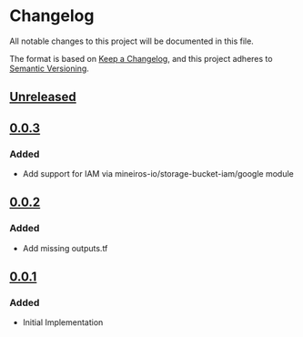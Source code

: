 # Changelog

All notable changes to this project will be documented in this file.

The format is based on [Keep a Changelog](https://keepachangelog.com/en/1.0.0/),
and this project adheres to [Semantic Versioning](https://semver.org/spec/v2.0.0.html).

## [Unreleased]

## [0.0.3]

### Added

- Add support for IAM via mineiros-io/storage-bucket-iam/google module

## [0.0.2]

### Added

- Add missing outputs.tf

## [0.0.1]

### Added

- Initial Implementation

<!-- markdown-link-check-disable -->

[unreleased]: https://github.com/mineiros-io/terraform-google-storage-bucket/compare/v0.0.3...HEAD
[0.0.3]: https://github.com/mineiros-io/terraform-google-storage-bucket/compare/v0.0.2...v0.0.3

<!-- markdown-link-check-disabled -->
[0.0.2]: https://github.com/mineiros-io/terraform-google-storage-bucket/compare/v0.0.1...v0.0.2
[0.0.1]: https://github.com/mineiros-io/terraform-google-storage-bucket/releases/tag/v0.0.1
